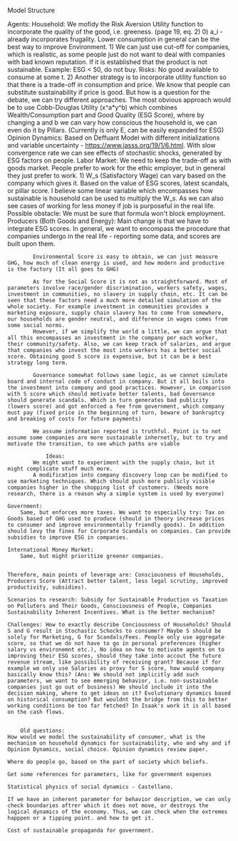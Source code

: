 Model Structure

Agents:
    Household:
        We mofidy the Risk Aversion Utility function to incorporate the quality of the good, i.e. greeness. (page 19, eq. 2)
            0) a_i - already incorporates frugality. Lower consumption in general can be the best way to improve Environment.
            1) We can just use cut-off for companies, which is realistic, as some people just do not want to deal with companies with bad known reputation. If it is established that the product is not sustainable. Example: ESG < 50, do not buy. Risks: No good available to consume at some t.
            2) Another strategy is to incorporate utility function so that there is a trade-off in consumption and price. We know that people can substitute sustainability if price is good. But how is a question for the debate, we can try different approaches. The most obvious approach would be to use Cobb-Douglas Utility (x^a*y^b) which combines Wealth/Consumption part and Good Quality (ESG Score), where by changing a and b we can vary how conscious the household is, we can even do it by Pillars. (Currently is only E, can be easily expanded for ESG)
        Opinion Dynamics:
            Based on Deffuant Model with different initializations and variable uncertainty - https://www.jasss.org/19/1/6.html. With slow convergence rate we can see effects of stochastic shocks, generated by ESG factors on people.
    Labor Market:
        We need to keep the trade-off as with goods market. People prefer to work for the ethic employer, but in general they just prefer to work.
            1) W_s (Satisfactory Wage) can vary based on the company which gives it. Based on the value of ESG scores, latest scandals, or pillar score. I believe some linear variable which encompasses how sustainable is household can be used to multiply the W_s. As we can also see cases of working for less money if job is purposeful in the real life. Possible obstacle: We must be sure that formula won't block employment.
    Producers (Both Goods and Energy):
        Main change is that we have to integrate ESG scores. In general, we want to encompass the procedure that companies undergo in the real life - reporting some data, and scores are built upon them.
           
            Environmental Score is easy to obtain, we can just measure GHG, how much of clean energy is used, and how modern and productive is the factory (It all goes to GHG)
            
            As for the Social Score it is not as straightforward. Most of parameters involve race/gender discrimination, workers safety, wages, investment in communities, no slavery in supply chain, etc. It can be seen that these factors need a much more detailed simulation of the whole society. For example investment in communities provides a marketing exposure, supply chain slavery has to come from somewhere, our households are gender neutral, and difference in wages comes from some social norms.
            However, if we simplify the world a little, we can argue that all this encompasses an investment in the company per each worker, their community/safety. Also, we can keep track of salaries, and argue that companies who invest the most into workers has a better social score. Obtaining good S score is expensive, but it can be a best strategy long term.

            Governance somewhat follows same logic, as we cannot simulate board and internal code of conduct in company. But it all boils into the investment into company and good practices. However, in comparison with S score which should motivate better talents, bad Governance should generate scandals. Which in turn generates bad publicity (lowers score) and got enforced a fee from government, which company must pay (fixed price in the beginning of turn, beware of bankruptcy and breaking of costs for future payments)

            We assume information reported is truthful. Point is to not assume some companies are more sustainable inhernetly, but to try and motivate the transition, to see which paths are viable

                Ideas:
            We might want to experiment with the supply chain, but it might complicate stuff much more.
            A modification into company discovery loop can be modified to use marketing techniques. Which should push more publicly visible companies higher in the shopping list of customers. (Needs more research, there is a reason why a simple system is used by everyone)
        
    Government:
        Same, but enforces more taxes. We want to especially try: Tax on Goods based of GHG used to produce (should in theory increase prices to consumer and improve environmentally friendly goods). In addition should levy the fines for Corporate Scandals on companies. Can provide subsidies to improve ESG in companies.
    
    International Money Market:
        Same, but might prioritize greener companies.


    Therefore, main points of leverage are: Consciousness of Households, Producers Score (Attract better talent, less legal scrutiny, improved productivity, subsidies).

    Scenarios to research: Subsidy for Sustainable Production vs Taxation on Polluters and Their Goods, Consciousness of People, Companies Sustainability Inherent Incentives. What is the better mechanism?

    Challenges: How to exactly describe Conciousness of Households? Should S and G result in Stochastic Schocks to consumer? Maybe S should be solely for Marketing, G for Scandals/Fees. People only use aggregate score, so that we do not have to go in personal preferences (higher salary vs environemnt etc.), No idea on how to motivate agents on to improving their ESG scores, should they take into accout the future revenue stream, like possibility of receiving grant? Because if for example we only use Salaries as proxy for S score, how would company basically know this? (Ans: We should not implicitly add such parameters, we want to see emerging behavior, i.e. non-sustainable companies just go out of business) We should include it into the decision making, where to get ideas on it? Evolutionary dynamics based on historical consumption? But wouldnt the bridge from this to better working conditions be too far fetched? In Isaak's work it is all based on the cash flows.


        Old questions:
    How would we model the sustainability of consumer, what is the mechanism on household dynamics for sustainability, who and why and if
    Opinion Dynamics, social choice. Opinion dynamics review paper.

    Where do people go, based on the part of society which beliefs.

    Get some references for parameters, like for government expenses

    Statistical physics of social dynamics - Castellano.

    If we have an inherent parameter for behavior description, we can only check boundaries aftrer which it does not move, or destroys the logical dynamics of the economy. Thus, we can check when the extremes happpen or a tipping point. and how to get it.

    Cost of sustainable propaganda for government.